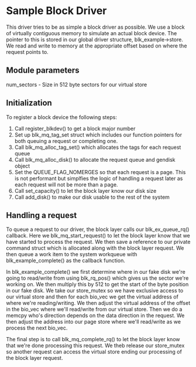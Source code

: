Sample Block Driver
===================

This driver tries to be as simple a block driver as possible.  We use a block
of virtually contiguous memory to simulate an actual block device.  The pointer
to this is stored in our global driver structure, blk_example->store.  We read
and write to memory at the appropriate offset based on where the request points
to. 

Module parameters
-----------------

num_sectors - Size in 512 byte sectors for our virtual store

Initialization
--------------

To register a block device the following steps:

1. Call register_blkdev() to get a block major number
2. Set up blk_mq_tag_set struct which includes our function pointers for both
queuing a request or completing one.
3. Call blk_mq_alloc_tag_set() which allocates the tags for each request queue
4. Call blk_mq_alloc_disk() to allocate the request queue and gendisk object
5. Set the QUEUE_FLAG_NOMERGES so that each request is a page.  This is not
performant but simplfies the logic of handling a request later as each request
will not be more than a page.
6. Call set_capacity() to let the block layer know our disk size
7. Call add_disk() to make our disk usable to the rest of the system

Handling a request
------------------

To queue a request to our driver, the block layer calls our blk_ex_queue_rq()
callback.  Here we blk_mq_start_request() to let the block layer know that we
have started to process the request.  We then save a reference to our
private command struct which is allocated along with the block layer request.
We then queue a work item to the system workqueue with blk_example_complete()
as the callback function.

In blk_example_complete() we first determine where in our fake disk we're going
to read/write from using blk_rq_pos() which gives us the sector we're working
on.  We then multiply this by 512 to get the start of the byte position in our
fake disk.  We take our store_mutex so we have exclusive access to our virtual
store and then for each bio_vec we get the virtual address of where we're
reading/writing.  We then adjust the virtual address of the offset in the
bio_vec where we'll read/write from our virtual store.  Then we do a memcpy
who's direction depends on the data direction in the request.  We then adjust
the address into our page store where we'll read/write as we process the next
bio_vec.

The final step is to call blk_mq_complete_rq() to let the block layer know
that we're done processing this request.  We theb release our store_mutex so
another request can access the virtual store ending our processing of the
block layer request.


